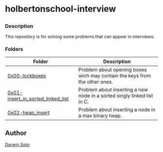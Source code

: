 # holbertonschool-interview

##

### Description

This repository is for solving some problems that can appear in interviews.

### Folders

| Folder | Description |
| ------ | ------ |
| [0x00-lockboxes](0x00-lockboxes) | Problem about opening boxes wich may contain the keys from the other ones. |
| [0x01-insert_in_sorted_linked_list](0x01-insert_in_sorted_linked_list) | Problem about inserting a new node in a sorted singly linked list in C. |
| [0x02-heap_insert](0x02-heap_insert) | Problem about inserting a node in a max binary heap. |


## Author

[Darwin Soto](https://twitter.com/darutos)
